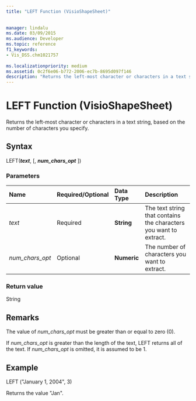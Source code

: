 ```yaml
---
title: "LEFT Function (VisioShapeSheet)"
 
 
manager: lindalu
ms.date: 03/09/2015
ms.audience: Developer
ms.topic: reference
f1_keywords:
- Vis_DSS.chm1021757
 
ms.localizationpriority: medium
ms.assetid: 0c2f6e06-b772-2006-ec7b-8695d097f146
description: "Returns the left-most character or characters in a text string, based on the number of characters you specify."
---
```


# LEFT Function (VisioShapeSheet)

Returns the left-most character or characters in a text string, based on the number of characters you specify.
  
## Syntax

LEFT(***text***, [, ***num_chars_opt*** ])
  
### Parameters

|**Name**|**Required/Optional**|**Data Type**|**Description**|
|:-----|:-----|:-----|:-----|
| *text* <br/> |Required  <br/> |**String** <br/> |The text string that contains the characters you want to extract. |
| *num_chars_opt* <br/> |Optional  <br/> |**Numeric** <br/> |The number of characters you want to extract. |

### Return value

String
  
## Remarks

The value of *num_chars_opt* must be greater than or equal to zero (0).
  
If *num_chars_opt* is greater than the length of the text, LEFT returns all of the text. If *num_chars_opt* is omitted, it is assumed to be 1.
  
## Example

LEFT ("January 1, 2004", 3)
  
Returns the value "Jan".
  